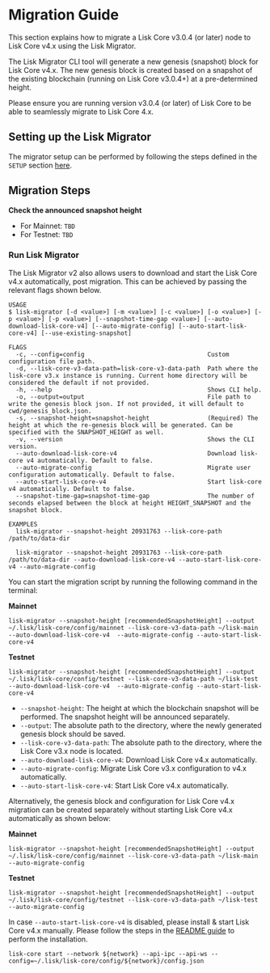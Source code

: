 # Migration Guide

This section explains how to migrate a Lisk Core v3.0.4 (or later) node to Lisk Core v4.x using the Lisk Migrator.

The Lisk Migrator CLI tool will generate a new genesis (snapshot) block for Lisk Core v4.x.
The new genesis block is created based on a snapshot of the existing blockchain (running on Lisk Core v3.0.4+) at a pre-determined height.

<!--

> Note: Please ensure that the file name and the checksum filename are the same, whereby the checksum file has an additional extension (lisk-migrator-v2.0.0.tar.gz, and will have a checksum file by the name of lisk-migrator-v2.0.0.tar.gz.SHA256), and are present in the same directory.

-->

Please ensure you are running version v3.0.4 (or later) of Lisk Core to be able to seamlessly migrate to Lisk Core 4.x.

## Setting up the Lisk Migrator

The migrator setup can be performed by following the steps defined in the `SETUP` section [here](../README.md#setup).

<!--


### Download checksum and verify

Download the checksum and verify the successful download of lisk-migrator.

```
curl -O https://downloads.lisk.com/lisk-migrator/lisk-migrator-v2.0.0.tar.gz.SHA256
```

### Verify checksum

**Linux**

```
sha256sum -c lisk-migrator-v2.0.0.tar.gz.SHA256
lisk-migrator-v2.0.0.tar.gz: OK
```

**MacOS**

```
shasum -a 256 -c lisk-migrator-v2.0.0.tar.gz.SHA256
lisk-migrator-v2.0.0.tar.gz: OK
```

> Note: Please ensure that the file name and the checksum filename are the same, where the checksum file has an additional extension (lisk-migrator-v2.0.0.tar.gz, and will have a checksum file by the name of lisk-migrator-v2.0.0.tar.gz.SHA256), which are present in the same directory.

### Add to PATH

Make the `lisk-migrator` command available in the PATH, e.g. by executing the following command:

```
export PATH="$PATH:$HOME/lisk-migrator/bin"
```

> Replace `$HOME` with the absolute path of where the `lisk-migrator` folder is located, in case it was extracted somewhere else other than in your home directory.

> Alternatively the migrator setup can be performed by following the steps defined in this section [here](../README.md).

-->

## Migration Steps

**Check the announced snapshot height**

- For Mainnet: `TBD`
- For Testnet: `TBD`

### Run Lisk Migrator

The Lisk Migrator v2 also allows users to download and start the Lisk Core v4.x automatically, post migration. This can be achieved by passing the relevant flags shown below.

```
USAGE
$ lisk-migrator [-d <value>] [-m <value>] [-c <value>] [-o <value>] [-p <value>] [-p <value>] [--snapshot-time-gap <value>] [--auto-download-lisk-core-v4] [--auto-migrate-config] [--auto-start-lisk-core-v4] [--use-existing-snapshot]

FLAGS
  -c, --config=config                                  Custom configuration file path.
  -d, --lisk-core-v3-data-path=lisk-core-v3-data-path  Path where the lisk-core v3.x instance is running. Current home directory will be considered the default if not provided.
  -h, --help                                           Shows CLI help.
  -o, --output=output                                  File path to write the genesis block json. If not provided, it will default to cwd/genesis_block.json.
  -s, --snapshot-height=snapshot-height                (Required) The height at which the re-genesis block will be generated. Can be specified with the SNAPSHOT_HEIGHT as well.
  -v, --version                                        Shows the CLI version.
  --auto-download-lisk-core-v4                         Download lisk-core v4 automatically. Default to false.
  --auto-migrate-config                                Migrate user configuration automatically. Default to false.
  --auto-start-lisk-core-v4                            Start lisk-core v4 automatically. Default to false.
  --snapshot-time-gap=snapshot-time-gap                The number of seconds elapsed between the block at height HEIGHT_SNAPSHOT and the snapshot block.

EXAMPLES
  lisk-migrator --snapshot-height 20931763 --lisk-core-path /path/to/data-dir

  lisk-migrator --snapshot-height 20931763 --lisk-core-path /path/to/data-dir --auto-download-lisk-core-v4 --auto-start-lisk-core-v4 --auto-migrate-config
```

<!--

If you have added `lisk-migrator` to the PATH as described in the [setting-up-the-lisk-migrator](#setting-up-the-lisk-migrator) section, you can start the migration script by running the following command in the terminal:

-->

You can start the migration script by running the following command in the terminal:

**Mainnet**

```
lisk-migrator --snapshot-height [recommendedSnapshotHeight] --output ~/.lisk/lisk-core/config/mainnet --lisk-core-v3-data-path ~/lisk-main --auto-download-lisk-core-v4  --auto-migrate-config --auto-start-lisk-core-v4
```

**Testnet**

```
lisk-migrator --snapshot-height [recommendedSnapshotHeight] --output ~/.lisk/lisk-core/config/testnet --lisk-core-v3-data-path ~/lisk-test --auto-download-lisk-core-v4  --auto-migrate-config --auto-start-lisk-core-v4
```

- `--snapshot-height`:
  The height at which the blockchain snapshot will be performed.
  The snapshot height will be announced separately.
- `--output`:
  The absolute path to the directory, where the newly generated genesis block should be saved.
- `--lisk-core-v3-data-path`:
  The absolute path to the directory, where the Lisk Core v3.x node is located.
- `--auto-download-lisk-core-v4`:
  Download Lisk Core v4.x automatically.
- `--auto-migrate-config`:
  Migrate Lisk Core v3.x configuration to v4.x automatically.
- `--auto-start-lisk-core-v4`:
  Start Lisk Core v4.x automatically.

Alternatively, the genesis block and configuration for Lisk Core v4.x migration can be created separately without starting Lisk Core v4.x automatically as shown below:

**Mainnet**

```
lisk-migrator --snapshot-height [recommendedSnapshotHeight] --output ~/.lisk/lisk-core/config/mainnet --lisk-core-v3-data-path ~/lisk-main --auto-migrate-config
```

**Testnet**

```
lisk-migrator --snapshot-height [recommendedSnapshotHeight] --output ~/.lisk/lisk-core/config/testnet --lisk-core-v3-data-path ~/lisk-test --auto-migrate-config
```

In case `--auto-start-lisk-core-v4` is disabled, please install & start Lisk Core v4.x manually.
Please follow the steps in the [README guide](https://github.com/LiskHQ/lisk-core/blob/development/README.md#installation) to perform the installation.

```
lisk-core start --network ${network} --api-ipc --api-ws --config=~/.lisk/lisk-core/config/${network}/config.json
```
